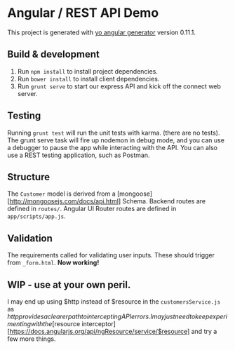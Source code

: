 # Angular / REST API Demo

This project is generated with [yo angular generator](https://github.com/yeoman/generator-angular)
version 0.11.1.

## Build & development
1. Run `npm install` to install project dependencies.
2. Run `bower install` to install client dependencies.
3. Run `grunt serve` to start our express API and kick off the connect web server.

## Testing

Running `grunt test` will run the unit tests with karma. (there are no tests). The grunt serve task will fire up nodemon in debug mode, and you can use a debugger to pause the app while interacting with the API.  You can also use a REST testing application, such as Postman.

## Structure

The `Customer` model is derived from a [mongoose][http://mongoosejs.com/docs/api.html] Schema. Backend routes are defined in `routes/`. Angular UI Router routes are defined in `app/scripts/app.js`.

## Validation

The requirements called for validating user inputs. These should trigger from `_form.html`. **Now working!**

## WIP - use at your own peril.

I may end up using $http instead of $resource in the `customersService.js` as $http provides a clearer path to intercepting API errors. I may just need to keep experimenting with the [$resource interceptor][https://docs.angularjs.org/api/ngResource/service/$resource] and try a few more things. 
